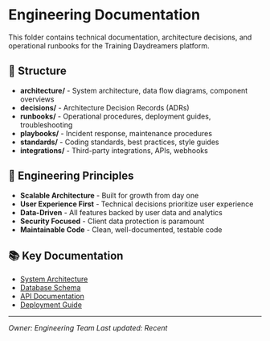# Engineering Documentation

This folder contains technical documentation, architecture decisions, and operational runbooks for the Training Daydreamers platform.

## 📁 Structure

- **architecture/** - System architecture, data flow diagrams, component overviews
- **decisions/** - Architecture Decision Records (ADRs)
- **runbooks/** - Operational procedures, deployment guides, troubleshooting
- **playbooks/** - Incident response, maintenance procedures
- **standards/** - Coding standards, best practices, style guides
- **integrations/** - Third-party integrations, APIs, webhooks

## 🎯 Engineering Principles

- **Scalable Architecture** - Built for growth from day one
- **User Experience First** - Technical decisions prioritize user experience
- **Data-Driven** - All features backed by user data and analytics
- **Security Focused** - Client data protection is paramount
- **Maintainable Code** - Clean, well-documented, testable code

## 📚 Key Documentation

- [System Architecture](./architecture/system-overview.md)
- [Database Schema](./architecture/database-schema.md)
- [API Documentation](./integrations/api-reference.md)
- [Deployment Guide](./runbooks/deployment.md)

---

*Owner: Engineering Team*
*Last updated: Recent*
